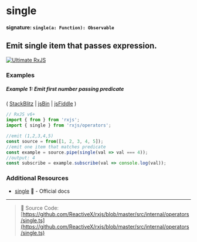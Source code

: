# single

#### signature: `single(a: Function): Observable`

## Emit single item that passes expression.

[![Ultimate RxJS](https://drive.google.com/uc?export=view&id=1htrban3k3Z8CxiKwEV6bdmxW5Wu8xdWX "Ultimate RxJS")](https://ultimatecourses.com/courses/rxjs?ref=4)

### Examples

##### Example 1: Emit first number passing predicate

(
[StackBlitz](https://stackblitz.com/edit/typescript-qhynlr?file=index.ts&devtoolsheight=100)
| [jsBin](http://jsbin.com/solecibuza/1/edit?js,console) |
[jsFiddle](https://jsfiddle.net/btroncone/26r5y90s/) )

```js
// RxJS v6+
import { from } from 'rxjs';
import { single } from 'rxjs/operators';

//emit (1,2,3,4,5)
const source = from([1, 2, 3, 4, 5]);
//emit one item that matches predicate
const example = source.pipe(single(val => val === 4));
//output: 4
const subscribe = example.subscribe(val => console.log(val));
```

### Additional Resources

- [single](https://rxjs.dev/api/operators/single)
  📰 - Official docs

---

> :file_folder: Source Code:
> [https://github.com/ReactiveX/rxjs/blob/master/src/internal/operators/single.ts](https://github.com/ReactiveX/rxjs/blob/master/src/internal/operators/single.ts)
